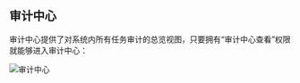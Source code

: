 ## 审计中心

审计中心提供了对系统内所有任务审计的总览视图，只要拥有“审计中心查看”权限就能够进入审计中心：

![审计中心](../assets/image-20220913195840300.png)
